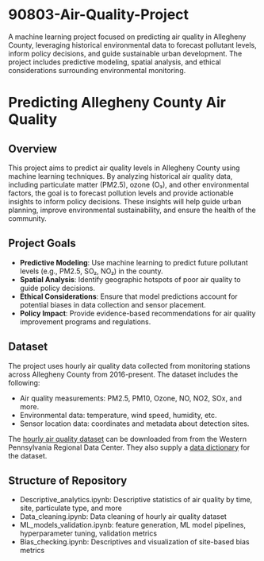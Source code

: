 # 90803-Air-Quality-Project
A machine learning project focused on predicting air quality in Allegheny County, leveraging historical environmental data to forecast pollutant levels, inform policy decisions, and guide sustainable urban development. The project includes predictive modeling, spatial analysis, and ethical considerations surrounding environmental monitoring.

# Predicting Allegheny County Air Quality

## Overview
This project aims to predict air quality levels in Allegheny County using machine learning techniques. By analyzing historical air quality data, including particulate matter (PM2.5), ozone (O₃), and other environmental factors, the goal is to forecast pollution levels and provide actionable insights to inform policy decisions. These insights will help guide urban planning, improve environmental sustainability, and ensure the health of the community.

## Project Goals
* **Predictive Modeling**: Use machine learning to predict future pollutant levels (e.g., PM2.5, SO₂, NO₂) in the county.
* **Spatial Analysis**: Identify geographic hotspots of poor air quality to guide policy decisions.
* **Ethical Considerations**: Ensure that model predictions account for potential biases in data collection and sensor placement.
* **Policy Impact**: Provide evidence-based recommendations for air quality improvement programs and regulations.

## Dataset
The project uses hourly air quality data collected from monitoring stations across Allegheny County from 2016-present. The dataset includes the following:
* Air quality measurements: PM2.5, PM10, Ozone, NO, NO2, SOx, and more.
* Environmental data: temperature, wind speed, humidity, etc.
* Sensor location data: coordinates and metadata about detection sites.

The [hourly air quality dataset](https://data.wprdc.org/dataset/allegheny-county-air-quality/resource/36fb4629-8003-4acc-a1ca-3302778a530d) can be downloaded from  from the Western Pennsylvania Regional Data Center. They also supply a [data dictionary](https://data.wprdc.org/dataset/allegheny-county-air-quality/resource/01297a0a-4160-41b3-8caf-90f7857ab7bd) for the dataset.

## Structure of Repository
* Descriptive_analytics.ipynb: Descriptive statistics of air quality by time, site, particulate type, and more
* Data_cleaning.ipynb: Data cleaning of hourly air quality dataset
* ML_models_validation.ipynb: feature generation, ML model pipelines, hyperparameter tuning, validation metrics
* Bias_checking.ipynb: Descriptives and visualization of site-based bias metrics
